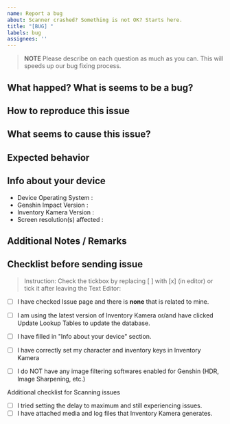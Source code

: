```yaml
---
name: Report a bug
about: Scanner crashed? Something is not OK? Starts here.
title: "[BUG] "
labels: bug
assignees: ''
---
```


> **NOTE**
> Please describe on each question as much as you can. This will speeds up our bug fixing process.

## What happed? What is seems to be a bug?
<!-- Please describe what seems to be an issue. -->
<!-- We appreciates describing your issue with pictures and screen recording. If you have any, please attatch it here (by drag and dropping) -->


## How to reproduce this issue
<!-- Please describe how can WE reproduce the issue. -->
<!-- We appreciates describing your issue with pictures and screen recording. If you have any, please attatch it here (by drag and dropping) -->


## What seems to cause this issue?
<!-- Please make a most resonable guess on what cause this issue. -->
<!-- We appreciates describing your issue with pictures and screen recording. If you have any, please attatch it here (by drag and dropping) -->


## Expected behavior
<!-- Please describe what you expect; from Inventory Kamera or output files -->


## Info about your device
- Device Operating System :
- Genshin Impact Version :
- Inventory Kamera Version :
- Screen resolution(s) affected :


## Additional Notes / Remarks
<!-- Add any other context about the problem and log files/report here. -->
<!-- If you managed to find any related or similar issue, please paste a link or Issue Number here. -->


## Checklist before sending issue
<!-- Here's everything you should try before sending this issue. Make sure that you have completed it accordingly. -->

> Instruction: Check the tickbox by replacing [ ] with [x] (in editor) or tick it after leaving the Text Editor:

- [ ] I have checked Issue page and there is **none** that is related to mine.
- [ ] I am using the latest version of Inventory Kamera or/and have clicked Update Lookup Tables to update the database.
- [ ] I have filled in "Info about your device" section.
- [ ] I have correctly set my character and inventory keys in Inventory Kamera
- [ ] I do NOT have any image filtering softwares enabled for Genshin (HDR, Image Sharpening, etc.)


<!-- Instruction: If your issue does not relate to scanning issue, feel free to delete unrelated checklist below. -->
Additional checklist for Scanning issues
- [ ] I tried setting the delay to maximum and still experiencing issues.
- [ ] I have attached media and log files that Inventory Kamera generates.

